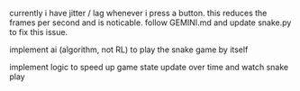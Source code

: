 currently i have jitter / lag whenever i press a button. this reduces the frames per second and is noticable. follow GEMINI.md and update snake.py to fix this issue.

implement ai (algorithm, not RL) to play the snake game by itself

implement logic to speed up game state update over time and watch snake play

